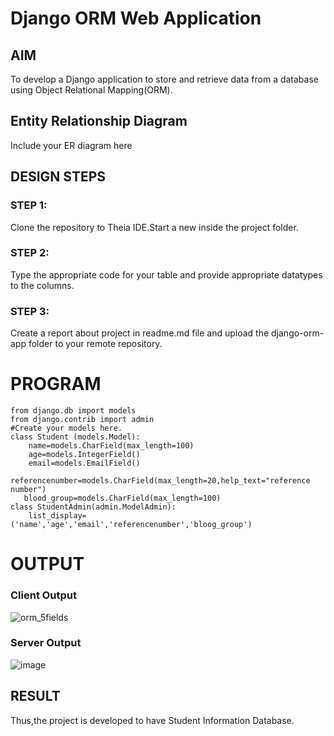 # Django ORM Web Application

## AIM
To develop a Django application to store and retrieve data from a database using Object Relational Mapping(ORM).

## Entity Relationship Diagram

Include your ER diagram here

## DESIGN STEPS

### STEP 1:
Clone the repository to Theia IDE.Start a new inside the project folder.

### STEP 2:
Type the appropriate code for your table and provide appropriate datatypes to the columns.

### STEP 3:
Create a report about project in readme.md file and upload the django-orm-app folder to your remote repository.

# PROGRAM
```
from django.db import models
from django.contrib import admin
#Create your models here.
class Student (models.Model):
    name=models.CharField(max_length=100)
    age=models.IntegerField()
    email=models.EmailField()
    referencenumber=models.CharField(max_length=20,help_text="reference number")
   blood_group=models.CharField(max_length=100)
class StudentAdmin(admin.ModelAdmin):
    list_display=('name','age','email','referencenumber','bloog_group')
 ```
# OUTPUT
### Client Output 
![orm_5fields](https://user-images.githubusercontent.com/113497571/230269465-9dbdd617-d3ed-46bd-b94a-e3e32efb9b42.png)
### Server Output
![image](https://user-images.githubusercontent.com/113497571/233543257-750cce56-94fe-4157-801b-baed8155b86a.png)


## RESULT
Thus,the project is developed to have Student Information Database.
